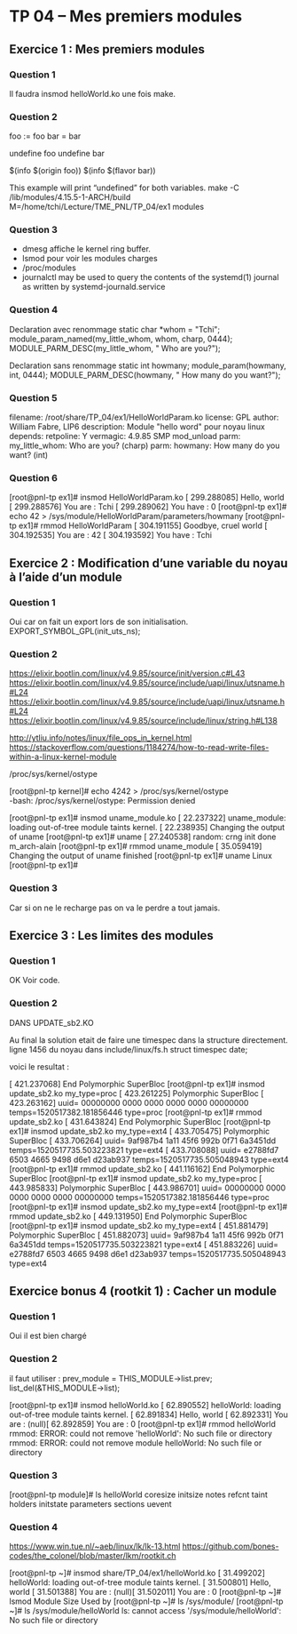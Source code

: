# TP 04 – Mes premiers modules

## Exercice 1 : Mes premiers modules


### Question 1
Il faudra insmod helloWorld.ko une fois make.

### Question 2
foo := foo
bar = bar

undefine foo
undefine bar

$(info $(origin foo))
$(info $(flavor bar))

This example will print “undefined” for both variables.
make -C /lib/modules/4.15.5-1-ARCH/build M=/home/tchi/Lecture/TME_PNL/TP_04/ex1 modules

### Question 3
- dmesg affiche le kernel ring buffer.
- lsmod pour voir les modules charges
- /proc/modules
- journalctl may be used to query the contents of the systemd(1) journal as written by systemd-journald.service

### Question 4

Declaration avec renommage
static char *whom = "Tchi";
module_param_named(my_little_whom, whom, charp, 0444);
MODULE_PARM_DESC(my_little_whom, " Who are you?");


Declaration sans renommage
static int howmany;
module_param(howmany, int, 0444);
MODULE_PARM_DESC(howmany, " How many do you want?");

### Question 5

filename:       /root/share/TP_04/ex1/HelloWorldParam.ko
license:        GPL
author:         William Fabre, LIP6
description:    Module "hello word" pour noyau linux
depends:
retpoline:      Y
vermagic:       4.9.85 SMP mod_unload
parm:           my_little_whom: Who are you? (charp)
parm:           howmany: How many do you want? (int)

### Question 6

[root@pnl-tp ex1]# insmod HelloWorldParam.ko
[  299.288085] Hello, world
[  299.288576]  You are : Tchi
[  299.289062]  You have : 0
[root@pnl-tp ex1]# echo 42 > /sys/module/HelloWorldParam/parameters/howmany 
[root@pnl-tp ex1]# rmmod HelloWorldParam
[  304.191155] Goodbye, cruel world
[  304.192535]  You are : 42
[  304.193592]  You have : Tchi

## Exercice 2 : Modification d’une variable du noyau à l’aide d’un module


### Question 1
Oui car on fait un export lors de son initialisation.
EXPORT_SYMBOL_GPL(init_uts_ns);

### Question 2
https://elixir.bootlin.com/linux/v4.9.85/source/init/version.c#L43
https://elixir.bootlin.com/linux/v4.9.85/source/include/uapi/linux/utsname.h#L24
https://elixir.bootlin.com/linux/v4.9.85/source/include/uapi/linux/utsname.h#L24
https://elixir.bootlin.com/linux/v4.9.85/source/include/linux/string.h#L138



http://ytliu.info/notes/linux/file_ops_in_kernel.html
https://stackoverflow.com/questions/1184274/how-to-read-write-files-within-a-linux-kernel-module

/proc/sys/kernel/ostype 

[root@pnl-tp kernel]# echo 4242 > /proc/sys/kernel/ostype              
-bash: /proc/sys/kernel/ostype: Permission denied

[root@pnl-tp ex1]# insmod uname_module.ko
[   22.237322] uname_module: loading out-of-tree module taints kernel.
[   22.238935] Changing the output of uname
[root@pnl-tp ex1]# uname
[   27.240538] random: crng init done
m_arch-alain
[root@pnl-tp ex1]# rmmod uname_module
[   35.059419] Changing the output of uname finished
[root@pnl-tp ex1]# uname
Linux
[root@pnl-tp ex1]#

### Question 3
Car si on ne le recharge pas on va le perdre a tout jamais.


## Exercice 3 : Les limites des modules 

### Question 1
OK Voir code.

### Question 2
DANS UPDATE_sb2.KO

Au final la solution etait de faire une timespec dans la structure directement.
ligne 1456 du noyau dans include/linux/fs.h
	struct timespec date;

voici le resultat :

[  421.237068] End Polymorphic SuperBloc
[root@pnl-tp ex1]# insmod update_sb2.ko my_type=proc
[  423.261225] Polymorphic SuperBloc
[  423.263162] uuid= 00000000 0000 0000 0000 0000 00000000 temps=1520517382.181856446 type=proc
[root@pnl-tp ex1]# rmmod update_sb2.ko
[  431.643824] End Polymorphic SuperBloc
[root@pnl-tp ex1]# insmod update_sb2.ko my_type=ext4
[  433.705475] Polymorphic SuperBloc
[  433.706264] uuid= 9af987b4 1a11 45f6 992b 0f71 6a3451dd temps=1520517735.503223821 type=ext4
[  433.708088] uuid= e2788fd7 6503 4665 9498 d6e1 d23ab937 temps=1520517735.505048943 type=ext4
[root@pnl-tp ex1]# rmmod update_sb2.ko
[  441.116162] End Polymorphic SuperBloc
[root@pnl-tp ex1]# insmod update_sb2.ko my_type=proc
[  443.985833] Polymorphic SuperBloc
[  443.986701] uuid= 00000000 0000 0000 0000 0000 00000000 temps=1520517382.181856446 type=proc
[root@pnl-tp ex1]# insmod update_sb2.ko my_type=ext4
[root@pnl-tp ex1]# rmmod update_sb2.ko
[  449.131950] End Polymorphic SuperBloc
[root@pnl-tp ex1]# insmod update_sb2.ko my_type=ext4
[  451.881479] Polymorphic SuperBloc
[  451.882073] uuid= 9af987b4 1a11 45f6 992b 0f71 6a3451dd temps=1520517735.503223821 type=ext4
[  451.883226] uuid= e2788fd7 6503 4665 9498 d6e1 d23ab937 temps=1520517735.505048943 type=ext4


## Exercice bonus 4 (rootkit 1) : Cacher un module

### Question 1
Oui il est bien chargé

### Question 2
il faut utiliser :
prev_module = THIS_MODULE->list.prev;
list_del(&THIS_MODULE->list);

[root@pnl-tp ex1]# insmod helloWorld.ko
[   62.890552] helloWorld: loading out-of-tree module taints kernel.
[   62.891834] Hello, world
[   62.892331]  You are : (null)[   62.892859]  You are : 0
[root@pnl-tp ex1]# rmmod helloWorld 
rmmod: ERROR: could not remove 'helloWorld': No such file or directory
rmmod: ERROR: could not remove module helloWorld: No such file or directory

### Question 3
[root@pnl-tp module]# ls helloWorld
coresize  initsize   notes	 refcnt    taint
holders   initstate  parameters  sections  uevent

### Question 4
https://www.win.tue.nl/~aeb/linux/lk/lk-13.html
https://github.com/bones-codes/the_colonel/blob/master/lkm/rootkit.ch

[root@pnl-tp ~]# insmod share/TP_04/ex1/helloWorld.ko 
[   31.499202] helloWorld: loading out-of-tree module taints kernel.
[   31.500801] Hello, world
[   31.501388]  You are : (null)[   31.502011]  You are : 0
[root@pnl-tp ~]# lsmod
Module                  Size  Used by
[root@pnl-tp ~]# ls /sys/module/
[root@pnl-tp ~]# ls /sys/module/helloWorld
ls: cannot access '/sys/module/helloWorld': No such file or directory
